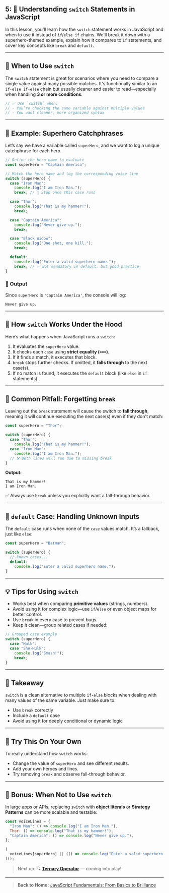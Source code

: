 ## 5: 🧠 Understanding `switch` Statements in JavaScript

In this lesson, you'll learn how the `switch` statement works in JavaScript and when to use it instead of `if`/`else if` chains. We'll break it down with a superhero-themed example, explain how it compares to `if` statements, and cover key concepts like `break` and `default`.

---

## 🧰 When to Use `switch`

The `switch` statement is great for scenarios where you need to compare a single value against many possible matches. It's functionally similar to an `if-else if-else` chain but usually cleaner and easier to read—especially when handling **3 or more conditions**.

```js
// ✅ Use `switch` when:
// - You’re checking the same variable against multiple values
// - You want cleaner, more organized syntax
```

---

## 🧪 Example: Superhero Catchphrases

Let’s say we have a variable called `superHero`, and we want to log a unique catchphrase for each hero.

```js
// Define the hero name to evaluate
const superHero = "Captain America";

// Match the hero name and log the corresponding voice line
switch (superHero) {
  case "Iron Man":
    console.log("I am Iron Man.");
    break; // 🛑 Stop once this case runs

  case "Thor":
    console.log("That is my hammer!");
    break;

  case "Captain America":
    console.log("Never give up.");
    break;

  case "Black Widow":
    console.log("One shot, one kill.");
    break;

  default:
    console.log("Enter a valid superhero name.");
    break; // ✅ Not mandatory in default, but good practice
}
```

### 🧾 Output

Since `superHero` is `'Captain America'`, the console will log:

```
Never give up.
```

---

## 🧠 How `switch` Works Under the Hood

Here’s what happens when JavaScript runs a `switch`:

1. It evaluates the `superHero` value.
2. It checks each `case` using **strict equality (`===`)**.
3. If it finds a match, it executes that block.
4. `break` stops further checks. If omitted, it **falls through** to the next case(s).
5. If no match is found, it executes the `default` block (like `else` in `if` statements).

---

## 🚧 Common Pitfall: Forgetting `break`

Leaving out the `break` statement will cause the switch to **fall through**, meaning it will continue executing the next case(s) even if they don't match:

```js
const superHero = "Thor";

switch (superHero) {
  case "Thor":
    console.log("That is my hammer!");
  case "Iron Man":
    console.log("I am Iron Man.");
  // ❌ Both lines will run due to missing break
}
```

**Output:**

```
That is my hammer!
I am Iron Man.
```

✅ Always use `break` unless you explicitly want a fall-through behavior.

---

## 🛑 `default` Case: Handling Unknown Inputs

The `default` case runs when none of the `case` values match. It’s a fallback, just like `else`:

```js
const superHero = "Batman";

switch (superHero) {
  // known cases...
  default:
    console.log("Enter a valid superhero name.");
}
```

---

## 💡 Tips for Using `switch`

- Works best when comparing **primitive values** (strings, numbers).
- Avoid using it for complex logic—use `if`/`else` or even object maps for better control.
- Use `break` in every case to prevent bugs.
- Keep it clean—group related cases if needed:

```js
// Grouped case example
switch (superHero) {
  case "Hulk":
  case "She-Hulk":
    console.log("Smash!");
    break;
}
```

---

## 🎯 Takeaway

`switch` is a clean alternative to multiple `if-else` blocks when dealing with many values of the same variable. Just make sure to:

- Use `break` correctly
- Include a `default` case
- Avoid using it for deeply conditional or dynamic logic

---

## 🧪 Try This On Your Own

To really understand how `switch` works:

- Change the value of `superHero` and see different results.
- Add your own heroes and lines.
- Try removing `break` and observe fall-through behavior.

---

## 🔗 Bonus: When Not to Use `switch`

In large apps or APIs, replacing `switch` with **object literals** or **Strategy Patterns** can be more scalable and testable:

```js
const voiceLines = {
  "Iron Man": () => console.log("I am Iron Man."),
  Thor: () => console.log("That is my hammer!"),
  "Captain America": () => console.log("Never give up."),
};

(
  voiceLines[superHero] || (() => console.log("Enter a valid superhero name."))
)();
```

> Next up: 🔍 [**Ternary Operator**](./06-ternary-operator.md) — coming into play!

---

> **Back to Home:** [JavaScript Fundamentals: From Basics to Brilliance](../index.md)
